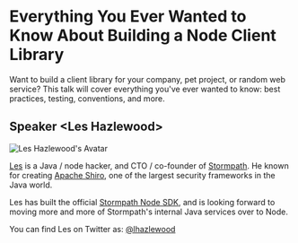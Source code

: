 # Everything You Ever Wanted to Know About Building a Node Client Library

Want to build a client library for your company, pet project, or random web
service?  This talk will cover everything you've ever wanted to know: best
practices, testing, conventions, and more.


## Speaker &lt;Les Hazlewood&gt;

![Les Hazlewood's Avatar](https://stormpath.com/images/about/m2.png)

[Les](https://github.com/lhazlewood) is a Java / node hacker, and CTO /
co-founder of [Stormpath](https://stormpath.com/).  He known for creating
[Apache Shiro](http://shiro.apache.org/), one of the largest security frameworks
in the Java world.

Les has built the official [Stormpath Node SDK](https://github.com/stormpath/stormpath-sdk-node),
and is looking forward to moving more and more of Stormpath's internal Java services
over to Node.

You can find Les on Twitter as: [@lhazlewood](https://twitter.com/lhazlewood)
